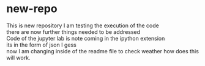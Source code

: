 # new-repo
This is new repository I am testing the execution  of the code <br> there are now further things needed to be addressed <br> Code of the jupyter lab is note coming in the ipython extension <br> its in the form of json I gess
<br> now I am changing inside of the readme file to check weather how does this will work.